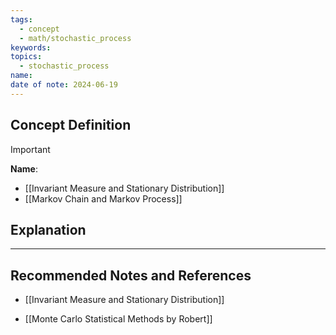 ```yaml
---
tags:
  - concept
  - math/stochastic_process
keywords: 
topics:
  - stochastic_process
name: 
date of note: 2024-06-19
---
```


## Concept Definition

>[!important]
>**Name**: 


- [[Invariant Measure and Stationary Distribution]]
- [[Markov Chain and Markov Process]]


## Explanation





-----------
##  Recommended Notes and References


- [[Invariant Measure and Stationary Distribution]]

- [[Monte Carlo Statistical Methods by Robert]]